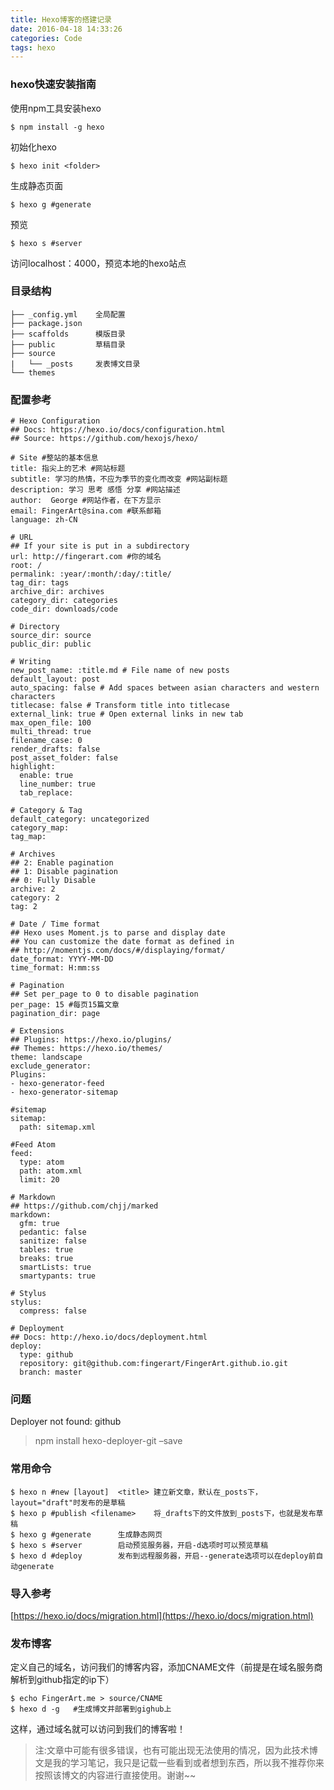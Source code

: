 ```yaml
---
title: Hexo博客的搭建记录
date: 2016-04-18 14:33:26
categories: Code
tags: hexo
---
```


### hexo快速安装指南

使用npm工具安装hexo

```
$ npm install -g hexo
```

初始化hexo

``` 
$ hexo init <folder>
```

生成静态页面

```
$ hexo g #generate
```

预览

```
$ hexo s #server
```

访问localhost：4000，预览本地的hexo站点

<!-- more -->

### 目录结构

```
├── _config.yml    全局配置
├── package.json
├── scaffolds      模版目录
├── public         草稿目录
├── source
|   └── _posts     发表博文目录
└── themes
```

### 配置参考

```
# Hexo Configuration
## Docs: https://hexo.io/docs/configuration.html
## Source: https://github.com/hexojs/hexo/

# Site #整站的基本信息
title: 指尖上的艺术 #网站标题
subtitle: 学习的热情，不应为季节的变化而改变 #网站副标题
description: 学习 思考 感悟 分享 #网站描述
author:  George #网站作者，在下方显示
email: FingerArt@sina.com #联系邮箱
language: zh-CN

# URL
## If your site is put in a subdirectory
url: http://fingerart.com #你的域名
root: /
permalink: :year/:month/:day/:title/
tag_dir: tags
archive_dir: archives
category_dir: categories
code_dir: downloads/code

# Directory
source_dir: source
public_dir: public

# Writing
new_post_name: :title.md # File name of new posts
default_layout: post
auto_spacing: false # Add spaces between asian characters and western characters
titlecase: false # Transform title into titlecase
external_link: true # Open external links in new tab
max_open_file: 100
multi_thread: true
filename_case: 0
render_drafts: false
post_asset_folder: false
highlight:
  enable: true
  line_number: true
  tab_replace:

# Category & Tag
default_category: uncategorized
category_map:
tag_map:

# Archives
## 2: Enable pagination
## 1: Disable pagination
## 0: Fully Disable
archive: 2
category: 2
tag: 2

# Date / Time format
## Hexo uses Moment.js to parse and display date
## You can customize the date format as defined in
## http://momentjs.com/docs/#/displaying/format/
date_format: YYYY-MM-DD
time_format: H:mm:ss

# Pagination
## Set per_page to 0 to disable pagination
per_page: 15 #每页15篇文章
pagination_dir: page

# Extensions
## Plugins: https://hexo.io/plugins/
## Themes: https://hexo.io/themes/
theme: landscape
exclude_generator:
Plugins:
- hexo-generator-feed
- hexo-generator-sitemap

#sitemap
sitemap:
  path: sitemap.xml

#Feed Atom
feed:
  type: atom
  path: atom.xml
  limit: 20

# Markdown
## https://github.com/chjj/marked
markdown:
  gfm: true
  pedantic: false
  sanitize: false
  tables: true
  breaks: true
  smartLists: true
  smartypants: true

# Stylus
stylus:
  compress: false

# Deployment
## Docs: http://hexo.io/docs/deployment.html
deploy:
  type: github
  repository: git@github.com:fingerart/FingerArt.github.io.git
  branch: master
```

### 问题

Deployer not found: github

> npm install hexo-deployer-git –save

### 常用命令

```
$ hexo n #new [layout]	<title>	建立新文章，默认在_posts下，layout="draft"时发布的是草稿
$ hexo p #publish <filename>	将_drafts下的文件放到_posts下，也就是发布草稿
$ hexo g #generate		生成静态网页
$ hexo s #server		启动预览服务器，开启-d选项时可以预览草稿
$ hexo d #deploy		发布到远程服务器，开启--generate选项可以在deploy前自动generate
```

### 导入参考

[https://hexo.io/docs/migration.html](https://hexo.io/docs/migration.html)

### 发布博客

定义自己的域名，访问我们的博客内容，添加CNAME文件（前提是在域名服务商解析到github指定的ip下）

```
$ echo FingerArt.me > source/CNAME
$ hexo d -g   #生成博文并部署到gighub上
```

这样，通过域名就可以访问到我们的博客啦！

> 注:文章中可能有很多错误，也有可能出现无法使用的情况，因为此技术博文是我的学习笔记，我只是记载一些看到或者想到东西，所以我不推荐你来按照该博文的内容进行直接使用。谢谢~~